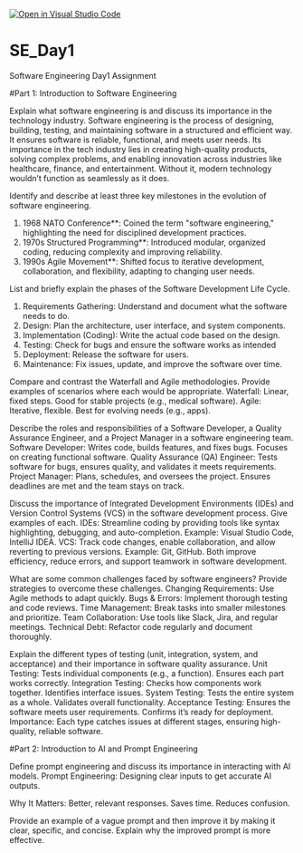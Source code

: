 [![Open in Visual Studio Code](https://classroom.github.com/assets/open-in-vscode-2e0aaae1b6195c2367325f4f02e2d04e9abb55f0b24a779b69b11b9e10269abc.svg)](https://classroom.github.com/online_ide?assignment_repo_id=18393959&assignment_repo_type=AssignmentRepo)
# SE_Day1
Software Engineering Day1 Assignment

#Part 1: Introduction to Software Engineering

Explain what software engineering is and discuss its importance in the technology industry.
Software engineering is the process of designing, building, testing, and maintaining software in a structured and efficient way. It ensures software is reliable, functional, and meets user needs. Its importance in the tech industry lies in creating high-quality products, solving complex problems, and enabling innovation across industries like healthcare, finance, and entertainment. Without it, modern technology wouldn’t function as seamlessly as it does.

Identify and describe at least three key milestones in the evolution of software engineering.
1. 1968 NATO Conference**: Coined the term "software engineering," highlighting the need for disciplined development practices.  
2. 1970s Structured Programming**: Introduced modular, organized coding, reducing complexity and improving reliability.  
3. 1990s Agile Movement**: Shifted focus to iterative development, collaboration, and flexibility, adapting to changing user needs.

List and briefly explain the phases of the Software Development Life Cycle.
1. Requirements Gathering: Understand and document what the software needs to do.  
2. Design: Plan the architecture, user interface, and system components.  
3. Implementation (Coding): Write the actual code based on the design.  
4. Testing: Check for bugs and ensure the software works as intended 
5. Deployment: Release the software for users.  
6. Maintenance: Fix issues, update, and improve the software over time.

Compare and contrast the Waterfall and Agile methodologies. Provide examples of scenarios where each would be appropriate.
Waterfall: Linear, fixed steps. Good for stable projects (e.g., medical software).
Agile: Iterative, flexible. Best for evolving needs (e.g., apps).

Describe the roles and responsibilities of a Software Developer, a Quality Assurance Engineer, and a Project Manager in a software engineering team.
Software Developer: Writes code, builds features, and fixes bugs. Focuses on creating functional software.
Quality Assurance (QA) Engineer: Tests software for bugs, ensures quality, and validates it meets requirements.
Project Manager: Plans, schedules, and oversees the project. Ensures deadlines are met and the team stays on track.

Discuss the importance of Integrated Development Environments (IDEs) and Version Control Systems (VCS) in the software development process. Give examples of each.
IDEs: Streamline coding by providing tools like syntax highlighting, debugging, and auto-completion. Example: Visual Studio Code, IntelliJ IDEA.
VCS: Track code changes, enable collaboration, and allow reverting to previous versions. Example: Git, GitHub.
Both improve efficiency, reduce errors, and support teamwork in software development.

What are some common challenges faced by software engineers? Provide strategies to overcome these challenges.
Changing Requirements: Use Agile methods to adapt quickly.
Bugs & Errors: Implement thorough testing and code reviews.
Time Management: Break tasks into smaller milestones and prioritize.
Team Collaboration: Use tools like Slack, Jira, and regular meetings.
Technical Debt: Refactor code regularly and document thoroughly.

Explain the different types of testing (unit, integration, system, and acceptance) and their importance in software quality assurance.
Unit Testing: Tests individual components (e.g., a function). Ensures each part works correctly.
Integration Testing: Checks how components work together. Identifies interface issues.
System Testing: Tests the entire system as a whole. Validates overall functionality.
Acceptance Testing: Ensures the software meets user requirements. Confirms it’s ready for deployment.
Importance: Each type catches issues at different stages, ensuring high-quality, reliable software.


#Part 2: Introduction to AI and Prompt Engineering


Define prompt engineering and discuss its importance in interacting with AI models.
Prompt Engineering: Designing clear inputs to get accurate AI outputs.

Why It Matters:
Better, relevant responses.
Saves time.
Reduces confusion.


Provide an example of a vague prompt and then improve it by making it clear, specific, and concise. Explain why the improved prompt is more effective.

